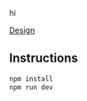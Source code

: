 hi

[Design](https://www.figma.com/community/file/1358477027647527963/to-do-list-web-app-design)

## Instructions

```bash
npm install
npm run dev
```
